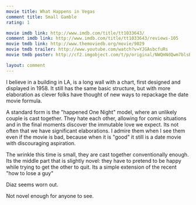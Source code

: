 ```yaml
---
movie title: What Happens in Vegas
comment title: Small Gamble
rating: 1

movie imdb link: http://www.imdb.com/title/tt1033643/
comment imdb link: http://www.imdb.com/title/tt1033643/reviews-105
movie tmdb link: http://www.themoviedb.org/movie/9029
movie tmdb trailer: http://www.youtube.com/watch?v=YJGAsbcfuRs
movie tmdb poster: http://cf2.imgobject.com/t/p/original/NWQmNdQwm7blsBNSdpWIfqkGte.jpg

layout: comment
---
```


I believe in a building in LA, is a long wall with a chart, first designed and displayed in 1958. It still has the same basic structure, but with more elaboration as clever folks have thought of new ways to repackage the date movie formula.

A standard form is the "happened One Night" model, where an unlikely couple is cast together. They hate each other, allowing for comic situations and in the final moments discover the immutable love we expect. Its not often that we have significant elaborations. I admire them when I see them even if the movie is bad, because when it is "good" it still is a date movie with discouraging aspiration. 

The wrinkle this time is small, they are cast together conventionally enough. Its the middle part that is slightly novel: they have to pretend to be happy while trying to get the other to quit. Its a simple extension of the recent "how to lose a guy"

Diaz seems worn out. 

Not novel enough for anyone to see.
